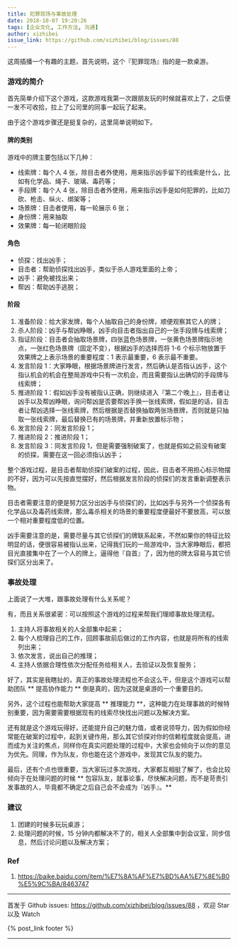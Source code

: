 ```yaml
---
title: 犯罪现场与事故处理
date: 2018-10-07 19:20:26
tags: [企业文化, 工作方法, 沟通]
author: xizhibei
issue_link: https://github.com/xizhibei/blog/issues/88
---
```

<!-- en_title: crime-scene-and-accident-handling -->

这周插播一个有趣的主题，首先说明，这个『犯罪现场』指的是一款桌游。

<!-- more -->

### 游戏的简介
首先简单介绍下这个游戏，这款游戏我第一次跟朋友玩的时候就喜欢上了，之后便一发不可收拾，拉上了公司里的同事一起玩了起来。

由于这个游戏步骤还是挺复杂的，这里简单说明如下。

#### 牌的类别
游戏中的牌主要包括以下几种：

- 线索牌：每个人 4 张，除目击者外使用，用来指示凶手留下的线索是什么，比如有化学品、绳子、玻璃、毒药等；
- 手段牌：每个人 4 张，除目击者外使用，用来指示凶手是如何犯罪的，比如刀砍、枪击、纵火、绑架等；
- 场景牌：目击者使用，每一轮展示 6 张；
- 身份牌：用来抽取
- 效果牌：每一轮闭眼阶段

#### 角色
- 侦探：找出凶手；
- 目击者：帮助侦探找出凶手，类似于杀人游戏里面的上帝；
- 凶手：避免被找出来；
- 帮凶：帮助凶手逃脱；

#### 阶段
1. 准备阶段：给大家发牌，每个人抽取自己的身份牌，顺便观察其它人的牌；
2. 杀人阶段：凶手与帮凶睁眼，凶手向目击者指出自己的一张手段牌与线索牌；
3. 指证阶段：目击者会抽取场景牌，四张蓝色场景牌，一张黄色场景牌指示地点，一张红色场景牌（固定不变），根据凶手的选择而将 1-6 个标示物放置于效果牌之上表示场景的重要程度：1 表示最重要，6 表示最不重要。
4. 发言阶段 1：大家睁眼，根据场景牌进行发言，然后确认是否指认凶手，这个指认机会的机会在整局游戏中只有一次机会，而且需要指认出确切的手段牌与线索牌；
5. 推进阶段 1：假如凶手没有被指认正确，则继续进入『第二个晚上』，目击者让凶手以及帮凶睁眼，询问帮凶是否要帮凶手换一张线索牌，假如是的话，目击者让帮凶选择一张线索牌，然后根据是否替换抽取两张场景牌，否则就是只抽取一张线索牌，最后替换已有的场景牌，并重新放置标示物；
6. 发言阶段 2：同发言阶段 1；
7. 推进阶段 2：推进阶段 1；
8. 发言阶段 3：同发言阶段 1，但是需要强制破案了，也就是假如之前没有破案的侦探，需要在这一回必须指认凶手；

整个游戏过程，是目击者帮助侦探们破案的过程，因此，目击者不用担心标示物摆的不好，因为可以先按直觉摆好，然后根据发言阶段的侦探们的发言重新调整表示物。

目击者需要注意的便是努力区分出凶手与侦探们的，比如凶手与另外一个侦探各有化学品以及毒药线索牌，那么毒杀相关的场景的重要程度便最好不要放高，可以放一个相对重要程度低的位置。

凶手需要注意的是，需要尽量与其它侦探们的牌联系起来，不然如果你的特征比较明显的话，便很容易被指认出来，记得我们玩的一局游戏中，当大家睁眼后，都把目光直接集中在了一个人的牌上，逼得他『自首』了，因为他的牌太容易与其它侦探们区分出来了。

### 事故处理
上面说了一大堆，跟事故处理有什么关系呢？

有，而且关系很紧密：可以按照这个游戏的过程来帮我们理顺事故处理流程。

1. 主持人将事故相关的人全部集中起来；
2. 每个人梳理自己的工作，回顾事故前后做过的工作内容，也就是将所有的线索列出来；
3. 依次发言，说出自己的推理；
4. 主持人依据合理性依次分配任务给相关人，去验证以及恢复服务；

好了，其实是我瞎扯的，真正的事故处理流程也不会这么干，但是这个游戏可以帮助团队 ** 提高协作能力 ** 倒是真的，因为这就是桌游的一个重要目的。

另外，这个过程也能帮助大家提高 ** 推理能力 **，这种能力在处理事故的时候特别重要，因为需要需要根据现有的线索尽快找出问题以及解决方案。

还有就是这个游戏玩得好，还能提升自己的魅力值，或者说领导力，因为假如你经常能在破案的过程中，起到关键作用，那么其它侦探对你的信赖程度就会提高，进而成为关注的焦点，同样你在真实问题处理的过程中，大家也会倾向于以你的意见为优先。同理，作为队友，你也能在这个游戏中，发现其它队友的能力。

最后，还有个点也很重要，当大家玩过多次游戏，大家都互相挺了解了，也会比较倾向于在处理问题的时候 ** 包容队友，就事论事，尽快解决问题，而不是苛责引发事故的人，毕竟都不确定之后自己会不会成为『凶手』。**

### 建议
1. 团建的时候多玩玩桌游；
2. 处理问题的时候，15 分钟内都解决不了的，相关人全部集中到会议室，同步信息，然后讨论问题以及解决方案；

### Ref
1. https://baike.baidu.com/item/%E7%8A%AF%E7%BD%AA%E7%8E%B0%E5%9C%BA/8463747

***
首发于 Github issues: https://github.com/xizhibei/blog/issues/88 ，欢迎 Star 以及 Watch

{% post_link footer %}
***